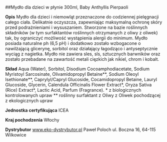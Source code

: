 ##Mydło dla dzieci w płynie 300ml, Baby Anthyllis Pierpaoli

**Opis** Mydło dla dzieci i niemowląt przeznaczone do codziennej pielęgnacji całego ciała. Delikatnie oczyszcza, zapewniając maksymalną ochronę skóry przed podrażnieniami i wysuszaniem. Stworzone na bazie roślinnych składników (w tym surfaktantów roślinnych otrzymanych z oliwy z oliwek) tak, by ograniczyć możliwość wystąpienia alergii do minimum. Mydło posiada naturalne ph (6,5 pH) i dodatkowo zostało wzbogacone o nawilżającą glicerynę, sorbitol oraz działający łagodząco i antyseptycznie wyciąg z nagietka. Mydło nie zawiera sles, sls, sztucznych barwników oraz zostało przebadane na zawartość metali cięzkich jak nikiel, chrom i kobalt.

**Skład** Aqua (Water), Sorbitol, Disodium Cocoamphodiacetate, Sodium Myristoyl Sarcosinate, Olivamidopropyl Betaine\*\*, Sodium Oleoyl Isethionate\*\*, Caprylyl/Capryl Glucoside, Cocamidopropyl Betaine, Lauryl Glucoside, Glycerin, Calendula Officinalis Flower Extract\*, Oryza Sativa (Rice) Extract\*, Lactic Acid, Parfum (Fragrance).
\* z biologicznych kontrolowanych upraw
\*\* roślinny surfaktant z Oliwy z Oliwek pochodzącej z ekologicznych upraw

**Jednostka certyfikująca** ICEA

**Kraj pochodzenia** Włochy

**Dystrybutor** www.eko-dystrybutor.pl Paweł Poloch
ul. Boczna 16, 64-115 Wilkowice
